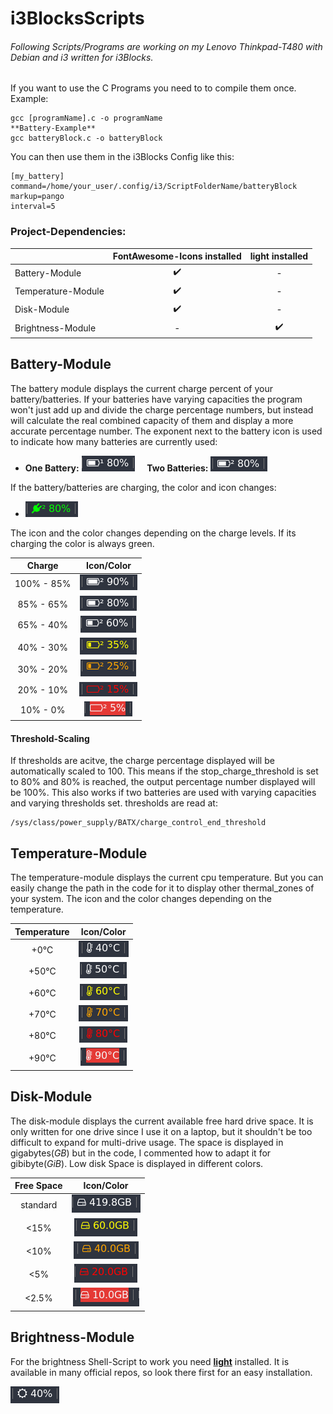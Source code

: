 # i3BlocksScripts

###### Following Scripts/Programs are working on my Lenovo Thinkpad-T480 with Debian and i3 written for i3Blocks.

If you want to use the C Programs you need to to compile them once. Example:
```
gcc [programName].c -o programName
**Battery-Example**
gcc batteryBlock.c -o batteryBlock
```
You can then use them in the i3Blocks Config like this:
```
[my_battery]
command=/home/your_user/.config/i3/ScriptFolderName/batteryBlock
markup=pango
interval=5 
```

### Project-Dependencies:

|   | FontAwesome-Icons installed | light installed |
|---|:-:|:-:|
| Battery-Module | :heavy_check_mark: | - | 
| Temperature-Module | :heavy_check_mark: | - |
| Disk-Module | :heavy_check_mark:  |  - |
| Brightness-Module | - |  :heavy_check_mark: |


## Battery-Module

The battery module displays the current charge percent of your battery/batteries. If your batteries have varying capacities the program won't just add up and divide the charge percentage numbers, but instead will calculate the real combined capacity of them and display a more accurate percentage number.
The exponent next to the battery icon is used to indicate how many batteries are currently used:
 * **One Battery:** ![One Battery](/images/singleBattery80.png) &nbsp;&nbsp;&nbsp; **Two Batteries:** ![Two Batteries](/images/battery80.png)

If the battery/batteries are charging, the color and icon changes:
 * ![Charging](/images/batteryPlug.png)

The icon and the color changes depending on the charge levels. If its charging the color is always green.

| Charge | Icon/Color |
|:-:|:-:|
|100% - 85%|![](/images/battery90.png)|
|85% - 65%|![](/images/battery80.png)|
|65% - 40%|![](/images/battery60.png)|
|40% - 30%|![](/images/battery35.png)|
|30% - 20%|![](/images/battery25.png)|
|20% - 10%|![](/images/battery15.png)|
|10% - 0%|![](/images/battery5.png)|

#### Threshold-Scaling

If thresholds are acitve, the charge percentage displayed will be automatically scaled to 100. This means if the stop_charge_threshold is set to 80% and 80% is reached, the output percentage number displayed will be 100%.
This also works if two batteries are used with varying capacities and varying thresholds set. thresholds are read at:
```
/sys/class/power_supply/BATX/charge_control_end_threshold 
```


## Temperature-Module

The temperature-module displays the current cpu temperature. But you can easily change the path in the code for it to display other thermal_zones of your system.
The icon and the color changes depending on the temperature.

| Temperature | Icon/Color |
|:-:|:-:|
| +0°C |![](/images/temp40.png)|
| +50°C |![](/images/temp50.png)|
| +60°C |![](/images/temp60.png)|
| +70°C |![](/images/temp70.png)|
| +80°C |![](/images/temp80.png)|
| +90°C |![](/images/temp90.png)|

## Disk-Module

The disk-module displays the current available free hard drive space. It is only written for one drive since I use it on a laptop, but it shouldn't be too difficult to expand for multi-drive usage. The space is displayed in gigabytes(*GB*) but in the code, I commented how to adapt it for gibibyte(*GiB*).
Low disk Space is displayed in different colors.

| Free Space | Icon/Color |
|:-:|:-:|
| standard |![](/images/disk.png)|
| <15% |![](/images/disk60.png)|
| <10% |![](/images/disk40.png)|
| <5% |![](/images/disk20.png)|
| <2.5% |![](/images/disk10.png)|


## Brightness-Module

For the brightness Shell-Script to work you need **[light](https://github.com/haikarainen/light)** installed. It is available in many official repos, so look there first for an easy installation.

![Example-Brightness](/images/brightnessLevel.png)